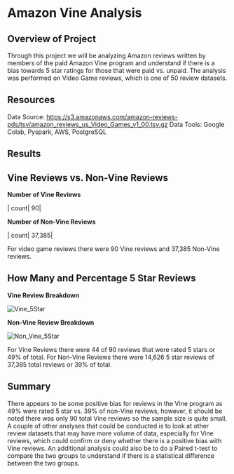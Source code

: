 # Amazon Vine Analysis

## Overview of Project

Through this project we will be analyzing Amazon reviews written by members of the paid Amazon Vine program and understand if there is a bias towards 5 star ratings for those that were paid vs. unpaid. The analysis was performed on Video Game reviews, which is one of 50 review datasets.

## Resources

Data Source: https://s3.amazonaws.com/amazon-reviews-pds/tsv/amazon_reviews_us_Video_Games_v1_00.tsv.gz
Data Tools: Google Colab, Pyspark, AWS, PostgreSQL


## Results

## Vine Reviews vs. Non-Vine Reviews

**Number of Vine Reviews**

|  count|                90|

**Number of Non-Vine Reviews**

|  count|            37,385|

For video game reviews there were 90 Vine reviews and 37,385 Non-Vine reviews.

## How Many and Percentage 5 Star Reviews

**Vine Review Breakdown**

![Vine_5Star](https://user-images.githubusercontent.com/92001105/154822774-ad19b92f-cae5-452c-8437-90804374ade1.png)

**Non-Vine Review Breakdown**

![Non_Vine_5Star](https://user-images.githubusercontent.com/92001105/154822781-526f8abd-5a65-4646-af52-1319ae8726e6.png)

For Vine Reviews there were 44 of 90 reviews that were rated 5 stars or 49% of total. For Non-Vine Reviews there were 14,626 5 star reviews of 37,385 total reviews or 39% of total.

## Summary

There appears to be some positive bias for reviews in the Vine program as 49% were rated 5 star vs. 39% of non-Vine reviews, however, it should be noted there was only 90 total Vine reviews so the sample size is quite small. A couple of other analyses that could be conducted is to look at other review datasets that may have more volume of data, especially for Vine reviews, which could confirm or deny whether there is a positive bias with Vine reviews. An additional analysis could also be to do a Paired t-test to compare the two groups to understand if there is a statistical difference between the two groups.


